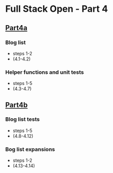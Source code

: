 # Full Stack Open - Part 4

## [Part4a](https://github.com/MiMa6/full-stack-open-part-4/pull/1)

### Blog list
<ul>
  <li>steps 1-2</li>
  <li>(4.1-4.2)</li>
</ul>

### Helper functions and unit tests
<ul>
  <li>steps 1-5</li>
  <li>(4.3-4.7)</li>
</ul>

## [Part4b](https://github.com/MiMa6/full-stack-open-part-4/pull/2)

### Blog list tests
<ul>
  <li>steps 1-5</li>
  <li>(4.8-4.12)</li>
</ul>

### Bog list expansions
<ul>
  <li>steps 1-2</li>
  <li>(4.13-4.14)</li>
</ul>
